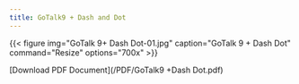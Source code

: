 ```yaml
---
title: GoTalk9 + Dash and Dot
---
```



{{< figure
img="GoTalk 9+ Dash Dot-01.jpg"
caption="GoTalk 9 + Dash Dot"
command="Resize"
options="700x" >}}



[Download PDF Document](/PDF/GoTalk9 +Dash Dot.pdf)
